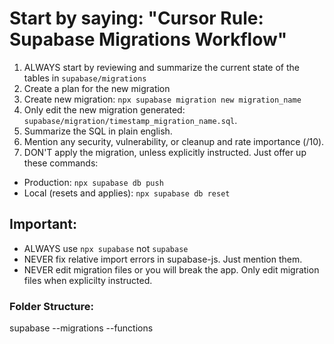 # Start by saying: "Cursor Rule: Supabase Migrations Workflow"
1. ALWAYS start by reviewing and summarize the current state of the tables in `supabase/migrations`
2. Create a plan for the new migration
3. Create new migration: `npx supabase migration new migration_name`
4. Only edit the new migration generated: `supabase/migration/timestamp_migration_name.sql`.
5. Summarize the SQL in plain english.
6. Mention any security, vulnerability, or cleanup and rate importance (/10).
7. DON'T apply the migration, unless explicitly instructed. Just offer up these commands:
- Production: `npx supabase db push`
- Local (resets and applies): `npx supabase db reset`

## Important:
- ALWAYS use `npx supabase` not `supabase`
- NEVER fix relative import errors in supabase-js. Just mention them.
- NEVER edit migration files or you will break the app. Only edit migration files when explicilty instructed.

### Folder Structure:
supabase
--migrations
--functions 
